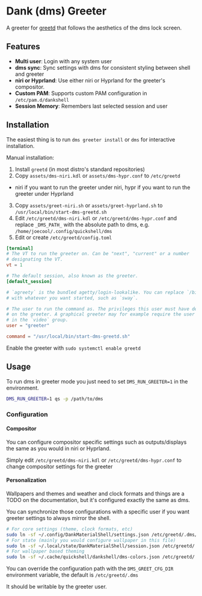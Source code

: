# Dank (dms) Greeter

A greeter for [greetd](https://github.com/kennylevinsen/greetd) that follows the aesthetics of the dms lock screen.

## Features

- **Multi user**: Login with any system user
- **dms sync**: Sync settings with dms for consistent styling between shell and greeter
- **niri or Hyprland**: Use either niri or Hyprland for the greeter's compositor.
- **Custom PAM**: Supports custom PAM configuration in `/etc/pam.d/dankshell`
- **Session Memory**: Remembers last selected session and user

## Installation

The easiest thing is to run `dms greeter install` or `dms` for interactive installation.

Manual installation:
1. Install `greetd` (in most distro's standard repositories)
2. Copy `assets/dms-niri.kdl` or `assets/dms-hypr.conf` to `/etc/greetd`
  - niri if you want to run the greeter under niri, hypr if you want to run the greeter under Hyprland
3. Copy `assets/greet-niri.sh` or `assets/greet-hyprland.sh` to `/usr/local/bin/start-dms-greetd.sh`
4. Edit `/etc/greetd/dms-niri.kdl` or `/etc/greetd/dms-hypr.conf` and replace `_DMS_PATH_` with the absolute path to dms, e.g. `/home/joecool/.config/quickshell/dms`
5. Edit or create `/etc/greetd/config.toml` 
```toml
[terminal]
# The VT to run the greeter on. Can be "next", "current" or a number
# designating the VT.
vt = 1

# The default session, also known as the greeter.
[default_session]

# `agreety` is the bundled agetty/login-lookalike. You can replace `/bin/sh`
# with whatever you want started, such as `sway`.

# The user to run the command as. The privileges this user must have depends
# on the greeter. A graphical greeter may for example require the user to be
# in the `video` group.
user = "greeter"

command = "/usr/local/bin/start-dms-greetd.sh"
```

Enable the greeter with `sudo systemctl enable greetd`

## Usage

To run dms in greeter mode you just need to set `DMS_RUN_GREETER=1` in the environment.

```bash
DMS_RUN_GREETER=1 qs -p /path/to/dms
```

### Configuration

#### Compositor

You can configure compositor specific settings such as outputs/displays the same as you would in niri or Hyprland.

Simply edit `/etc/greetd/dms-niri.kdl` or `/etc/greetd/dms-hypr.conf` to change compositor settings for the greeter

#### Personalization

Wallpapers and themes and weather and clock formats and things are a TODO on the documentation, but it's configured exactly the same as dms.

You can synchronize those configurations with a specific user if you want greeter settings to always mirror the shell.

```bash
# For core settings (theme, clock formats, etc)
sudo ln -sf ~/.config/DankMaterialShell/settings.json /etc/greetd/.dms/settings.json
# For state (mainly you would configure wallpaper in this file)
sudo ln -sf ~/.local/state/DankMaterialShell/session.json /etc/greetd/.dms/session.json
# For wallpaper based theming
sudo ln -sf ~/.cache/quickshell/dankshell/dms-colors.json /etc/greetd/.dms/dms-colors.json
```

You can override the configuration path with the `DMS_GREET_CFG_DIR` environment variable, the default is `/etc/greetd/.dms`

It should be writable by the greeter user.
